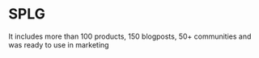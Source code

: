 # SPLG
It includes more than 100 products, 150 blogposts, 50+ communities and was ready to use in marketing

